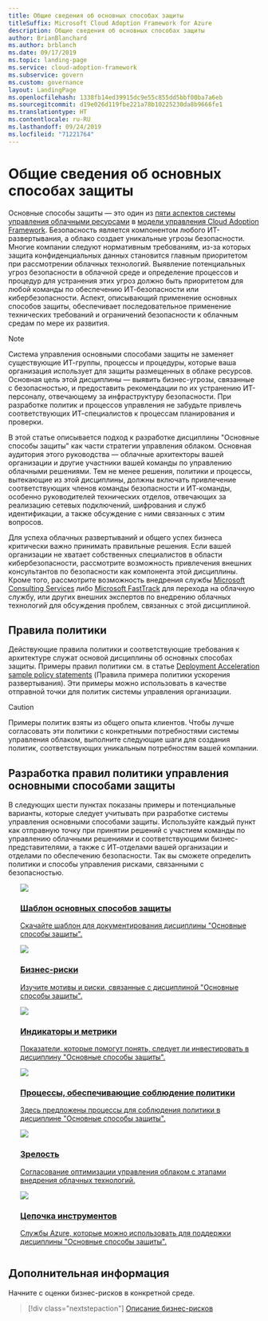 ```yaml
---
title: Общие сведения об основных способах защиты
titleSuffix: Microsoft Cloud Adoption Framework for Azure
description: Общие сведения об основных способах защиты
author: BrianBlanchard
ms.author: brblanch
ms.date: 09/17/2019
ms.topic: landing-page
ms.service: cloud-adoption-framework
ms.subservice: govern
ms.custom: governance
layout: LandingPage
ms.openlocfilehash: 1338fb14ed39915dc9e55c855dd5bbf00ba7a6eb
ms.sourcegitcommit: d19e026d119fbe221a78b10225230da8b9666fe1
ms.translationtype: HT
ms.contentlocale: ru-RU
ms.lasthandoff: 09/24/2019
ms.locfileid: "71221764"
---
```

# <a name="security-baseline-discipline-overview"></a>Общие сведения об основных способах защиты

Основные способы защиты — это один из [пяти аспектов системы управления облачными ресурсами](../governance-disciplines.md) в [модели управления Cloud Adoption Framework](../index.md). Безопасность является компонентом любого ИТ-развертывания, а облако создает уникальные угрозы безопасности. Многие компании следуют нормативным требованиям, из-за которых защита конфиденциальных данных становится главным приоритетом при рассмотрении облачных технологий. Выявление потенциальных угроз безопасности в облачной среде и определение процессов и процедур для устранения этих угроз должно быть приоритетом для любой команды по обеспечению ИТ-безопасности или кибербезопасности. Аспект, описывающий применение основных способов защиты, обеспечивает последовательное применение технических требований и ограничений безопасности к облачным средам по мере их развития.

> [!NOTE]
> Система управления основными способами защиты не заменяет существующие ИТ-группы, процессы и процедуры, которые ваша организация использует для защиты размещенных в облаке ресурсов. Основная цель этой дисциплины — выявить бизнес-угрозы, связанные с безопасностью, и предоставить рекомендации по их устранению ИТ-персоналу, отвечающему за инфраструктуру безопасности. При разработке политик и процессов управления не забудьте привлечь соответствующих ИТ-специалистов к процессам планирования и проверки.

В этой статье описывается подход к разработке дисциплины "Основные способы защиты" как части стратегии управления облаком. Основная аудитория этого руководства — облачные архитекторы вашей организации и другие участники вашей команды по управлению облачными решениями. Тем не менее решения, политики и процессы, вытекающие из этой дисциплины, должны включать привлечение соответствующих членов команды безопасности и ИТ-команды, особенно руководителей технических отделов, отвечающих за реализацию сетевых подключений, шифрования и служб идентификации, а также обсуждение с ними связанных с этим вопросов.

Для успеха облачных развертываний и общего успех бизнеса критически важно принимать правильные решения. Если вашей организации не хватает собственных специалистов в области кибербезопасности, рассмотрите возможность привлечения внешних консультантов по безопасности как компонента этой дисциплины. Кроме того, рассмотрите возможность внедрения службы [Microsoft Consulting Services](https://www.microsoft.com/enterprise/services) либо [Microsoft FastTrack](https://azure.microsoft.com/programs/azure-fasttrack) для перехода на облачную службу, или других внешних экспертов по внедрению облачных технологий для обсуждения проблем, связанных с этой дисциплиной.

## <a name="policy-statements"></a>Правила политики

Действующие правила политики и соответствующие требования к архитектуре служат основой дисциплины об основных способах защиты. Примеры правил политики см. в статье [Deployment Acceleration sample policy statements](./policy-statements.md) (Правила примера политики ускорения развертывания). Эти примеры можно использовать в качестве отправной точки для политик системы управления организации.

> [!CAUTION]
> Примеры политик взяты из общего опыта клиентов. Чтобы лучше согласовать эти политики с конкретными потребностями системы управления облаком, выполните следующие шаги для создания политик, соответствующих уникальным потребностям вашей компании.

## <a name="developing-security-baseline-governance-policy-statements"></a>Разработка правил политики управления основными способами защиты

В следующих шести пунктах показаны примеры и потенциальные варианты, которые следует учитывать при разработке системы управления основными способами защиты. Используйте каждый пункт как отправную точку при принятии решений с участием команды по управлению облачными решениями и соответствующими бизнес-представителями, а также с ИТ-отделами вашей организации и отделами по обеспечению безопасности. Так вы сможете определить политики и способы управления рисками, связанными с безопасностью.

<!-- markdownlint-disable MD033 -->

<ul class="panelContent cardsE">
<li style="display: flex; flex-direction: column;">
    <a href="./template.md">
        <div class="cardSize">
            <div class="cardPadding" >
                <div class="card" >
                    <div class="cardImageOuter">
                        <div class="cardImage">
                            <img src="../../_images/govern/process-template.png" class="x-hidden-focus"/>
                        </div>
                    </div>
                    <div class="cardText" style="padding-left:0px;">
                        <h3>Шаблон основных способов защиты</h3>
                        <p class="x-hidden-focus">Скачайте шаблон для документирования дисциплины "Основные способы защиты".</p>
                    </div>
                </div>
            </div>
        </div>
    </a>
</li><li style="display: flex; flex-direction: column;">
    <a href="./business-risks.md">
        <div class="cardSize">
            <div class="cardPadding" >
                <div class="card" >
                    <div class="cardImageOuter">
                        <div class="cardImage">
                            <img src="../../_images/govern/process-risks.png" class="x-hidden-focus"/>
                        </div>
                    </div>
                    <div class="cardText" style="padding-left:0px;">
                        <h3>Бизнес-риски</h3>
                        <p class="x-hidden-focus">Изучите мотивы и риски, связанные с дисциплиной "Основные способы защиты".</p>
                    </div>
                </div>
            </div>
        </div>
    </a>
</li>
<li style="display: flex; flex-direction: column;">
    <a href="./metrics-tolerance.md">
        <div class="cardSize">
            <div class="cardPadding" >
                <div class="card" >
                    <div class="cardImageOuter">
                        <div class="cardImage">
                            <img src="../../_images/govern/process-metrics.png" class="x-hidden-focus"/>
                        </div>
                    </div>
                    <div class="cardText" style="padding-left:0px;">
                        <h3>Индикаторы и метрики</h3>
                        <p class="x-hidden-focus">Показатели, которые помогут понять, следует ли инвестировать в дисциплину "Основные способы защиты".</p>
                    </div>
                </div>
            </div>
        </div>
    </a>
</li>
<li style="display: flex; flex-direction: column;">
    <a href="./compliance-processes.md">
        <div class="cardSize">
            <div class="cardPadding" >
                <div class="card" >
                    <div class="cardImageOuter">
                        <div class="cardImage">
                            <img src="../../_images/govern/process-enforce.png" class="x-hidden-focus"/>
                        </div>
                    </div>
                    <div class="cardText" style="padding-left:0px;">
                        <h3>Процессы, обеспечивающие соблюдение политики</h3>
                        <p class="x-hidden-focus">Здесь предложены процессы для соблюдения политики в дисциплине "Основные способы защиты".</p>
                    </div>
                </div>
            </div>
        </div>
    </a>
</li>
<li style="display: flex; flex-direction: column;">
    <a href="./discipline-improvement.md">
        <div class="cardSize">
            <div class="cardPadding" >
                <div class="card" >
                    <div class="cardImageOuter">
                        <div class="cardImage">
                            <img src="../../_images/govern/process-maturity.png" class="x-hidden-focus"/>
                        </div>
                    </div>
                    <div class="cardText" style="padding-left:0px;">
                        <h3>Зрелость</h3>
                        <p class="x-hidden-focus">Согласование оптимизации управления облаком с этапами внедрения облачных технологий.</p>
                    </div>
                </div>
            </div>
        </div>
    </a>
</li>
<li style="display: flex; flex-direction: column;">
    <a href="./toolchain.md">
        <div class="cardSize">
            <div class="cardPadding" >
                <div class="card" >
                    <div class="cardImageOuter">
                        <div class="cardImage">
                            <img src="../../_images/govern/process-toolchain.png" class="x-hidden-focus"/>
                        </div>
                    </div>
                    <div class="cardText" style="padding-left:0px;">
                        <h3>Цепочка инструментов</h3>
                        <p class="x-hidden-focus">Службы Azure, которые можно использовать для поддержки дисциплины "Основные способы защиты".</p>
                    </div>
                </div>
            </div>
        </div>
    </a>
</li>
</ul>

<!-- markdownlint-enable MD033 -->

## <a name="next-steps"></a>Дополнительная информация

Начните с оценки бизнес-рисков в конкретной среде.

> [!div class="nextstepaction"]
> [Описание бизнес-рисков](./business-risks.md)
